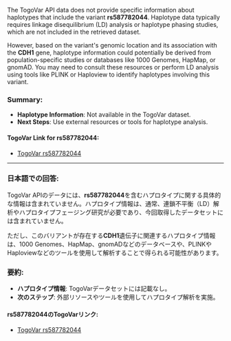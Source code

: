 The TogoVar API data does not provide specific information about haplotypes that include the variant **rs587782044**. Haplotype data typically requires linkage disequilibrium (LD) analysis or haplotype phasing studies, which are not included in the retrieved dataset.

However, based on the variant's genomic location and its association with the **CDH1** gene, haplotype information could potentially be derived from population-specific studies or databases like 1000 Genomes, HapMap, or gnomAD. You may need to consult these resources or perform LD analysis using tools like PLINK or Haploview to identify haplotypes involving this variant.

### Summary:
- **Haplotype Information**: Not available in the TogoVar dataset.
- **Next Steps**: Use external resources or tools for haplotype analysis.

#### TogoVar Link for rs587782044:
- [TogoVar rs587782044](https://togovar.org)

---

### 日本語での回答:
TogoVar APIのデータには、**rs587782044**を含むハプロタイプに関する具体的な情報は含まれていません。ハプロタイプ情報は、通常、連鎖不平衡（LD）解析やハプロタイプフェージング研究が必要であり、今回取得したデータセットには含まれていません。

ただし、このバリアントが存在する**CDH1**遺伝子に関連するハプロタイプ情報は、1000 Genomes、HapMap、gnomADなどのデータベースや、PLINKやHaploviewなどのツールを使用して解析することで得られる可能性があります。

### 要約:
- **ハプロタイプ情報**: TogoVarデータセットには記載なし。
- **次のステップ**: 外部リソースやツールを使用してハプロタイプ解析を実施。

#### rs587782044のTogoVarリンク:
- [TogoVar rs587782044](https://togovar.org)